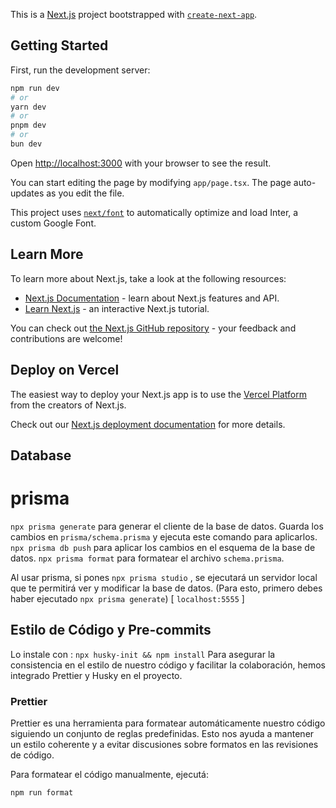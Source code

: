 This is a [Next.js](https://nextjs.org/) project bootstrapped with [`create-next-app`](https://github.com/vercel/next.js/tree/canary/packages/create-next-app).

## Getting Started

First, run the development server:

```bash
npm run dev
# or
yarn dev
# or
pnpm dev
# or
bun dev
```

Open [http://localhost:3000](http://localhost:3000) with your browser to see the result.

You can start editing the page by modifying `app/page.tsx`. The page auto-updates as you edit the file.

This project uses [`next/font`](https://nextjs.org/docs/basic-features/font-optimization) to automatically optimize and load Inter, a custom Google Font.

## Learn More

To learn more about Next.js, take a look at the following resources:

- [Next.js Documentation](https://nextjs.org/docs) - learn about Next.js features and API.
- [Learn Next.js](https://nextjs.org/learn) - an interactive Next.js tutorial.

You can check out [the Next.js GitHub repository](https://github.com/vercel/next.js/) - your feedback and contributions are welcome!

## Deploy on Vercel

The easiest way to deploy your Next.js app is to use the [Vercel Platform](https://vercel.com/new?utm_medium=default-template&filter=next.js&utm_source=create-next-app&utm_campaign=create-next-app-readme) from the creators of Next.js.

Check out our [Next.js deployment documentation](https://nextjs.org/docs/deployment) for more details.

## Database

# prisma

`npx prisma generate` para generar el cliente de la base de datos. Guarda los cambios en `prisma/schema.prisma` y ejecuta este comando para aplicarlos.
`npx prisma db push` para aplicar los cambios en el esquema de la base de datos.
`npx prisma format` para formatear el archivo `schema.prisma`.

Al usar prisma, si pones `npx prisma studio` , se ejecutará un servidor local que te permitirá ver y modificar la base de datos.
(Para esto, primero debes haber ejecutado `npx prisma generate`)
[ `localhost:5555` ]

## Estilo de Código y Pre-commits

Lo instale con : `npx husky-init && npm install`
Para asegurar la consistencia en el estilo de nuestro código y facilitar la colaboración, hemos integrado Prettier y Husky en el proyecto.

### Prettier

Prettier es una herramienta para formatear automáticamente nuestro código siguiendo un conjunto de reglas predefinidas. Esto nos ayuda a mantener un estilo coherente y a evitar discusiones sobre formatos en las revisiones de código.

Para formatear el código manualmente, ejecutá:

```bash
npm run format
```
